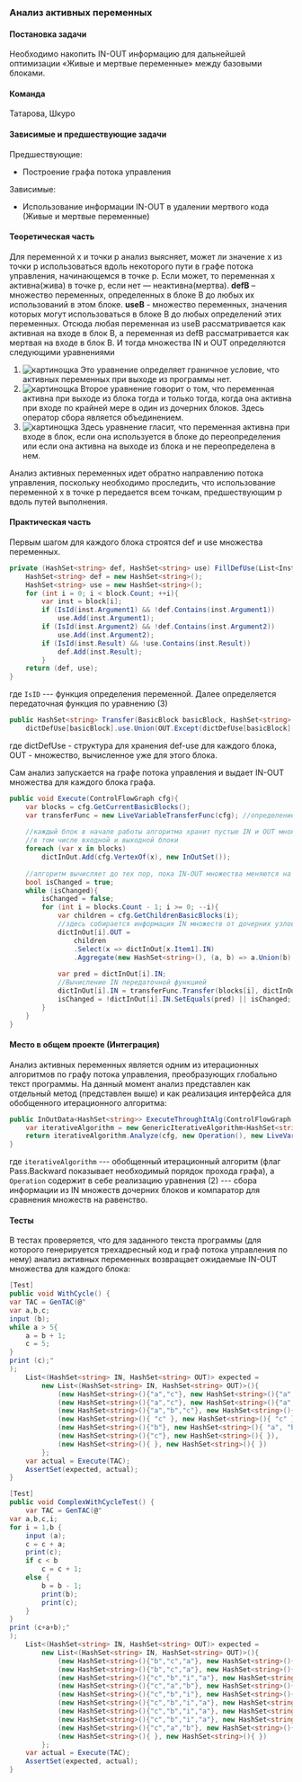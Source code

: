 ### Анализ активных переменных
#### Постановка задачи
Необходимо накопить IN-OUT информацию для дальнейшей оптимизации «Живые и мертвые переменные» между базовыми блоками.

#### Команда
Татарова, Шкуро
#### Зависимые и предшествующие задачи
Предшествующие:
- Построение графа потока управления

Зависимые:
- Использование информации IN-OUT в удалении мертвого кода (Живые и мертвые переменные)

#### Теоретическая часть
Для переменной x и точки p анализ выясняет, может ли значение x из точки p использоваться вдоль некоторого пути в графе потока управления, начинающемся в точке p. Если может, то переменная x активна(жива) в точке p, если нет — неактивна(мертва). 
__defB__ – множество переменных, определенных в блоке B до любых их использований в этом блоке.
__useB__ -  множество переменных, значения которых могут использоваться в блоке B до любых определений этих переменных.
Отсюда любая переменная из useB рассматривается как активная на входе в блок B, а переменная из defB рассматривается как мертвая на входе в блок B. 
И тогда множества IN и OUT определяются следующими уравнениями

1. ![картинощка](https://github.com/Taally/FIIT_6_compiler/blob/Documentation/Documentation/4_LiveVariableAnalysis/pic1.png)
Это уравнение определяет граничное условие, что активных переменных при выходе из программы нет.
2. ![картинощка](https://github.com/Taally/FIIT_6_compiler/blob/Documentation/Documentation/4_LiveVariableAnalysis/pic2.png)
Второе уравнение говорит о том, что переменная активна при выходе из блока тогда и только тогда, когда она активна при входе по крайней мере в один из дочерних блоков. Здесь оператор сбора является объединением.
3. ![картинощка](https://github.com/Taally/FIIT_6_compiler/blob/Documentation/Documentation/4_LiveVariableAnalysis/pic3.png)
Здесь уравнение гласит, что переменная активна при входе в блок, если она используется в блоке до переопределения или если она активна на выходе из блока и не переопределена в нем.


Анализ активных переменных идет обратно направлению потока управления, поскольку необходимо проследить, что использование переменной x в точке p передается всем точкам, предшествующим p вдоль путей выполнения. 

#### Практическая часть
Первым шагом для каждого блока строятся def и use множества переменных. 
```csharp
private (HashSet<string> def, HashSet<string> use) FillDefUse(List<Instruction> block){
    HashSet<string> def = new HashSet<string>();
    HashSet<string> use = new HashSet<string>();
    for (int i = 0; i < block.Count; ++i){
        var inst = block[i];
        if (IsId(inst.Argument1) && !def.Contains(inst.Argument1))
            use.Add(inst.Argument1);
        if (IsId(inst.Argument2) && !def.Contains(inst.Argument2))
            use.Add(inst.Argument2);
        if (IsId(inst.Result) && !use.Contains(inst.Result))
            def.Add(inst.Result);
        }
    return (def, use);
}
```
где ```IsID``` --- функция определения переменной.
Далее определяется передаточная функция по уравнению (3)
```csharp
public HashSet<string> Transfer(BasicBlock basicBlock, HashSet<string> OUT) =>
    dictDefUse[basicBlock].use.Union(OUT.Except(dictDefUse[basicBlock].def)).ToHashSet();
```
где dictDefUse - структура для хранения def-use для каждого блока, OUT - множество, вычисленное уже для этого блока.

Сам анализ запускается на графе потока управления и выдает IN-OUT множества для каждого блока графа.
```csharp
public void Execute(ControlFlowGraph cfg){
    var blocks = cfg.GetCurrentBasicBlocks();
    var transferFunc = new LiveVariableTransferFunc(cfg); //определение передаточной функции
    
    //каждый блок в начале работы алгоритма хранит пустые IN и OUT множества
    //в том числе входной и выходной блоки
    foreach (var x in blocks)
        dictInOut.Add(cfg.VertexOf(x), new InOutSet()); 
    
    //алгоритм вычисляет до тех пор, пока IN-OUT множества меняются на очередной итерации
    bool isChanged = true;
    while (isChanged){
        isChanged = false;
        for (int i = blocks.Count - 1; i >= 0; --i){
            var children = cfg.GetChildrenBasicBlocks(i);
            //здесь собирается информация IN множеств от дочерних узлов
            dictInOut[i].OUT =
                children
                .Select(x => dictInOut[x.Item1].IN)
                .Aggregate(new HashSet<string>(), (a, b) => a.Union(b).ToHashSet());
            
            var pred = dictInOut[i].IN;
            //Вычисление IN передаточной функцией
            dictInOut[i].IN = transferFunc.Transfer(blocks[i], dictInOut[i].OUT);
            isChanged = !dictInOut[i].IN.SetEquals(pred) || isChanged;
        }
    }
}
```
#### Место в общем проекте (Интеграция)
Анализ активных переменных является одним из итерационных алгоритмов по графу потока управления, преобразующих глобально текст программы. 
На данный момент анализ представлен как отдельный метод (представлен выше) и как реализация интерфейса для обобщенного итерационного алгоритма:
```csharp
public InOutData<HashSet<string>> ExecuteThroughItAlg(ControlFlowGraph cfg){
    var iterativeAlgorithm = new GenericIterativeAlgorithm<HashSet<string>>(Pass.Backward);
    return iterativeAlgorithm.Analyze(cfg, new Operation(), new LiveVariableTransferFunc(cfg));
}
```
где ```iterativeAlgorithm``` --- обобщенный итерационный алгоритм (флаг Pass.Backward показывает необходимый порядок прохода графа), а ```Operation``` содержит в себе реализацию уравнения (2) --- сбора информации из IN множеств дочерних блоков и компаратор для сравнения множеств на равенство. 
#### Тесты
В тестах проверяется, что для заданного текста программы (для которого генерируется трехадресный код и граф потока управления по нему) анализ активных переменных возвращает ожидаемые IN-OUT множества для каждого блока:
```csharp
[Test]
public void WithCycle() {
var TAC = GenTAC(@"
var a,b,c;
input (b);
while a > 5{
	a = b + 1;
	c = 5;
}
print (c);"
);
    List<(HashSet<string> IN, HashSet<string> OUT)> expected =
        new List<(HashSet<string> IN, HashSet<string> OUT)>(){
            (new HashSet<string>(){"a","c"}, new HashSet<string>(){"a","c"}),
            (new HashSet<string>(){"a","c"}, new HashSet<string>(){"a","b","c"}),
            (new HashSet<string>(){"a","b","c"}, new HashSet<string>(){"b", "c"}),
            (new HashSet<string>(){ "c" }, new HashSet<string>(){ "c" }),
            (new HashSet<string>(){"b"}, new HashSet<string>(){ "a", "b", "c"}),
            (new HashSet<string>(){"c"}, new HashSet<string>(){ }),
            (new HashSet<string>(){ }, new HashSet<string>(){ })
        };
    var actual = Execute(TAC);
    AssertSet(expected, actual);
}

[Test]
public void ComplexWithCycleTest() {
    var TAC = GenTAC(@"
var a,b,c,i;
for i = 1,b {
	input (a);
	c = c + a;
	print(c);
	if c < b
		c = c + 1;
	else {
		b = b - 1;
		print(b);
		print(c);
	}
}
print (c+a+b);"
);
    List<(HashSet<string> IN, HashSet<string> OUT)> expected =
        new List<(HashSet<string> IN, HashSet<string> OUT)>(){
            (new HashSet<string>(){"b","c","a"}, new HashSet<string>(){"c","b","a"}),
            (new HashSet<string>(){"b","c","a"}, new HashSet<string>(){"c","b","i","a"}),
            (new HashSet<string>(){"c","b","i","a"}, new HashSet<string>(){"c","b","i","a"}),
            (new HashSet<string>(){"c","a","b"}, new HashSet<string>(){"c","a","b"}),
            (new HashSet<string>(){"c","b","i"}, new HashSet<string>(){"c","b","i","a"}),
            (new HashSet<string>(){"c","b","i","a"}, new HashSet<string>(){"c","b","i","a"}),
            (new HashSet<string>(){"c","b","i","a"}, new HashSet<string>(){"c","b","i","a"}),
            (new HashSet<string>(){"c","b","i","a"}, new HashSet<string>(){"c","b","i","a"}),
            (new HashSet<string>(){"c","a","b"}, new HashSet<string>(){ }),
            (new HashSet<string>(){ }, new HashSet<string>(){ })
        };
    var actual = Execute(TAC);
    AssertSet(expected, actual);
}
```

